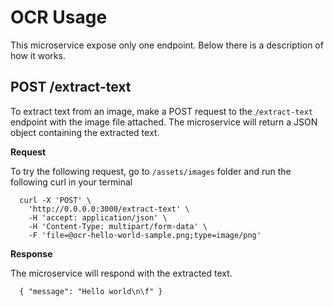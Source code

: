 # OCR Usage

This microservice expose only one endpoint. Below there is a description of how it works.

## POST /extract-text

To extract text from an image, make a POST request to the `/extract-text` endpoint with the image file attached. The microservice will return a JSON object containing the extracted text.

**Request**

To try the following request, go to `/assets/images` folder and run the following curl in your terminal

      curl -X 'POST' \
        'http://0.0.0.0:3000/extract-text' \
        -H 'accept: application/json' \
        -H 'Content-Type: multipart/form-data' \
        -F 'file=@ocr-hello-world-sample.png;type=image/png'

**Response**

The microservice will respond with the extracted text.

      { "message": "Hello world\n\f" }
